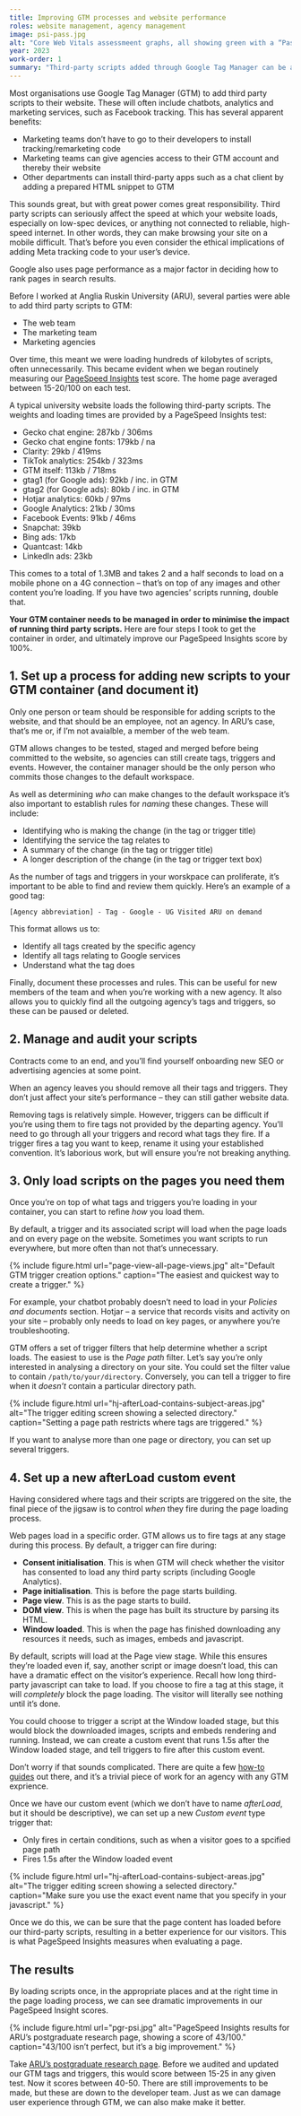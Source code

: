 ```yaml
---
title: Improving GTM processes and website performance
roles: website management, agency management
image: psi-pass.jpg
alt: "Core Web Vitals assessmeent graphs, all showing green with a “Pass” above them."
year: 2023
work-order: 1
summary: "Third-party scripts added through Google Tag Manager can be a major source of website performance problems. By managing and auditing our GTM container we improved page performance by 100%."
---
```


Most organisations use Google Tag Manager (GTM) to add third party scripts to their website. These will often include chatbots, analytics and marketing services, such as Facebook tracking. This has several apparent benefits:

- Marketing teams don’t have to go to their developers to install tracking/remarketing code
- Marketing teams can give agencies access to their GTM account and thereby their website
- Other departments can install third-party apps such as a chat client by adding a prepared HTML snippet to GTM

This sounds great, but with great power comes great responsibility. Third party scripts can seriously affect the speed at which your website loads, especially on low-spec devices, or anything not connected to reliable, high-speed internet. In other words, they can make browsing your site on a mobile difficult. That’s before you even consider the ethical implications of adding Meta tracking code to your user’s device.

Google also uses page performance as a major factor in deciding how to rank pages in search results.

Before I worked at Anglia Ruskin University (ARU), several parties were able to add third party scripts to GTM:

- The web team
- The marketing team
- Marketing agencies

Over time, this meant we were loading hundreds of kilobytes of scripts, often unnecessarily. This became evident when we began routinely measuring our [PageSpeed Insights](https://pagespeed.web.dev/) test score. The home page averaged between 15-20/100 on each test.

A typical university website loads the following third-party scripts. The weights and loading times are provided by a PageSpeed Insights test:

- Gecko chat engine: 287kb / 306ms
- Gecko chat engine fonts: 179kb / na
- Clarity: 29kb / 419ms
- TikTok analytics: 254kb / 323ms
- GTM itself: 113kb / 718ms
- gtag1 (for Google ads): 92kb / inc. in GTM
- gtag2 (for Google ads): 80kb / inc. in GTM
- Hotjar analytics: 60kb / 97ms
- Google Analytics: 21kb / 30ms
- Facebook Events: 91kb / 46ms
- Snapchat: 39kb
- Bing ads: 17kb
- Quantcast: 14kb
- LinkedIn ads: 23kb

This comes to a total of 1.3MB and takes 2 and a half seconds to load on a mobile phone on a 4G connection – that’s on top of any images and other content you’re loading. If you have two agencies’ scripts running, double that.

**Your GTM container needs to be managed in order to minimise the impact of running third party scripts.** Here are four steps I took to get the container in order, and ultimately improve our PageSpeed Insights score by 100%.

## 1. Set up a process for adding new scripts to your GTM container (and document it)

Only one person or team should be responsible for adding scripts to the website, and that should be an employee, not an agency. In ARU’s case, that’s me or, if I’m not avaialble, a member of the web team.

GTM allows changes to be tested, staged and merged before being committed to the website, so agencies can still create tags, triggers and events. However, the container manager should be the only person who commits those changes to the default workspace.

As well as determining _who_ can make changes to the default workspace it’s also important to establish rules for _naming_ these changes. These will include:

- Identifying who is making the change (in the tag or trigger title)
- Identifying the service the tag relates to
- A summary of the change (in the tag or trigger title)
- A longer description of the change (in the tag or trigger text box)

As the number of tags and triggers in your worskpace can proliferate, it’s important to be able to find and review them quickly. Here’s an example of a good tag:

`[Agency abbreviation] - Tag - Google - UG Visited ARU on demand`

This format allows us to:

- Identify all tags created by the specific agency
- Identify all tags relating to Google services
- Understand what the tag does

Finally, document these processes and rules. This can be useful for new members of the team and when you’re working with a new agency. It also allows you to quickly find all the outgoing agency’s tags and triggers, so these can be paused or deleted.

## 2. Manage and audit your scripts

Contracts come to an end, and you’ll find yourself onboarding new SEO or advertising agencies at some point.

When an agency leaves you should remove all their tags and triggers. They don’t just affect your site’s performance – they can still gather website data.

Removing tags is relatively simple. However, triggers can be difficult if you’re using them to fire tags not provided by the departing agency. You’ll need to go through all your triggers and record what tags they fire. If a trigger fires a tag you want to keep, rename it using your established convention. It’s laborious work, but will ensure you’re not breaking anything.

## 3. Only load scripts on the pages you need them

Once you’re on top of what tags and triggers you’re loading in your container, you can start to refine _how_ you load them.

By default, a trigger and its associated script will load when the page loads and on every page on the website. Sometimes you want scripts to run everywhere, but more often than not that’s unnecessary.

{% include figure.html url="page-view-all-page-views.jpg" alt="Default GTM trigger creation options." caption="The easiest and quickest way to create a trigger." %}

For example, your chatbot probably doesn’t need to load in your _Policies and documents_ section. Hotjar – a service that records visits and activity on your site – probably only needs to load on key pages, or anywhere you’re troubleshooting.

GTM offers a set of trigger filters that help determine whether a script loads. The easiest to use is the _Page path_ filter. Let’s say you’re only interested in analysing a directory on your site. You could set the filter value to contain `/path/to/your/directory`. Conversely, you can tell a trigger to fire when it _doesn’t_ contain a particular directory path.

{% include figure.html url="hj-afterLoad-contains-subject-areas.jpg" alt="The trigger editing screen showing a selected directory." caption="Setting a page path restricts where tags are triggered." %}

If you want to analyse more than one page or directory, you can set up several triggers.

## 4. Set up a new afterLoad custom event

Having considered where tags and their scripts are triggered on the site, the final piece of the jigsaw is to control _when_ they fire during the page loading process.

Web pages load in a specific order. GTM allows us to fire tags at any stage during this process. By default, a trigger can fire during:

- **Consent initialisation**. This is when GTM will check whether the visitor has consented to load any third party scripts (including Google Analytics).
- **Page initialisation**. This is before the page starts building.
- **Page view**. This is as the page starts to build.
- **DOM view**. This is when the page has built its structure by parsing its HTML.
- **Window loaded**. This is when the page has finished downloading any resources it needs, such as images, embeds and javascript.

By default, scripts will load at the Page view stage. While this ensures they’re loaded even if, say, another script or image doesn’t load, this can have a dramatic effect on the visitor’s experience. Recall how long third-party javascript can take to load. If you choose to fire a tag at this stage, it will _completely_ block the page loading. The visitor will literally see nothing until it’s done.

You could choose to trigger a script at the Window loaded stage, but this would block the downloaded images, scripts and embeds rendering and running. Instead, we can create a custom event that runs 1.5s after the Window loaded stage, and tell triggers to fire after this custom event.

Don’t worry if that sounds complicated. There are quite a few [how-to guides](https://adigital.agency/blog/pagespeed-tricks-for-loading-third-party-scripts-via-gtm) out there, and it’s a trivial piece of work for an agency with any GTM exprience.

Once we have our custom event (which we don’t have to name _afterLoad_, but it should be descriptive), we can set up a new _Custom event_ type trigger that:

- Only fires in certain conditions, such as when a visitor goes to a spcified page path
- Fires 1.5s after the Window loaded event

{% include figure.html url="hj-afterLoad-contains-subject-areas.jpg" alt="The trigger editing screen showing a selected directory." caption="Make sure you use the exact event name that you specify in your javascript." %}

Once we do this, we can be sure that the page content has loaded before our third-party scripts, resulting in a better experience for our visitors. This is what PageSpeed Insights measures when evaluating a page.

## The results

By loading scripts once, in the appropriate places and at the right time in the page loading process, we can see dramatic improvements in our PageSpeed Insight scores.

{% include figure.html url="pgr-psi.jpg" alt="PageSpeed Insights results for ARU’s postgraduate research page, showing a score of 43/100." caption="43/100 isn’t perfect, but it’s a big improvement." %}

Take [ARU’s postgraduate research page](https://www.aru.ac.uk/research/postgraduate-research). Before we audited and updated our GTM tags and triggers, this would score between 15-25 in any given test. Now it scores between 40-50. There are still improvements to be made, but these are down to the developer team. Just as we can damage user experience through GTM, we can also make make it better.





